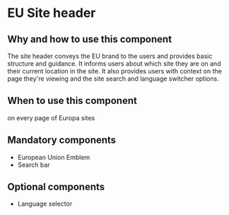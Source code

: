 # EU Site header

## Why and how to use this component

The site header conveys the EU brand to the users and provides basic structure and guidance. It informs users about which site they are on and their current location in the site. It also provides users with context on the page they're viewing and the site search and language switcher options.

## When to use this component

on every page of Europa sites

## Mandatory components

* European Union Emblem
* Search bar

## Optional components

* Language selector
